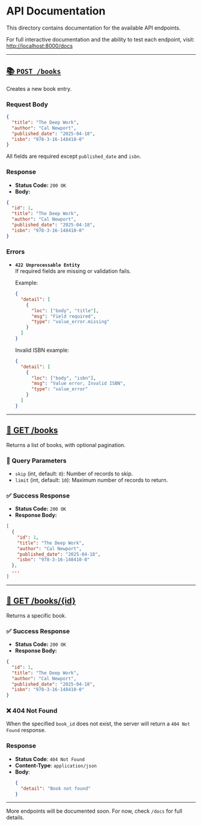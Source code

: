 # API Documentation

This directory contains documentation for the available API endpoints.

For full interactive documentation and the ability to test each endpoint, visit: [http://localhost:8000/docs](http://localhost:8000/docs)

---

## [📚 `POST /books`](http://127.0.0.1:8000/docs#/default/create_book_books_post)

Creates a new book entry.

### Request Body

```json
{
  "title": "The Deep Work",
  "author": "Cal Newport",
  "published_date": "2025-04-18",
  "isbn": "978-3-16-148410-0"
}
```

All fields are required except `published_date` and `isbn`.

### Response

- **Status Code:** `200 OK`
- **Body:**

```json
{
  "id": 1,
  "title": "The Deep Work",
  "author": "Cal Newport",
  "published_date": "2025-04-18",
  "isbn": "978-3-16-148410-0"
}
```

### Errors

- **`422 Unprocessable Entity`**  
  If required fields are missing or validation fails.

  Example:
  ```json
  {
    "detail": [
      {
        "loc": ["body", "title"],
        "msg": "Field required",
        "type": "value_error.missing"
      }
    ]
  }
  ```

  Invalid ISBN example:
  ```json
  {
    "detail": [
      {
        "loc": ["body", "isbn"],
        "msg": "Value error, Invalid ISBN",
        "type": "value_error"
      }
    ]
  }
  ```
---
## [📖 GET /books](http://localhost:8000/docs#/default/get_books_books_get)

Returns a list of books, with optional pagination.

### 🔸 Query Parameters

- `skip` (int, default: `0`): Number of records to skip.
- `limit` (int, default: `10`): Maximum number of records to return.

### ✅ Success Response

- **Status Code:** `200 OK`
- **Response Body:**

```json
[
  {
    "id": 1,
    "title": "The Deep Work",
    "author": "Cal Newport",
    "published_date": "2025-04-18",
    "isbn": "978-3-16-148410-0"
  },
  ...
]
```
---

## [📖 GET /books/{id}](http://localhost:8000/docs#/default/get_book_by_id)

Returns a specific book.

### ✅ Success Response

- **Status Code:** `200 OK`
- **Response Body:**

```json
{
  "id": 1,
  "title": "The Deep Work",
  "author": "Cal Newport",
  "published_date": "2025-04-18",
  "isbn": "978-3-16-148410-0"
}
```
### ❌ 404 Not Found

When the specified `book_id` does not exist, the server will return a `404 Not Found` response.

### Response
- **Status Code**: `404 Not Found`
- **Content-Type**: `application/json`
- **Body**:
  ```json
  {
    "detail": "Book not found"
  }
  ```
---


More endpoints will be documented soon. For now, check `/docs` for full details.